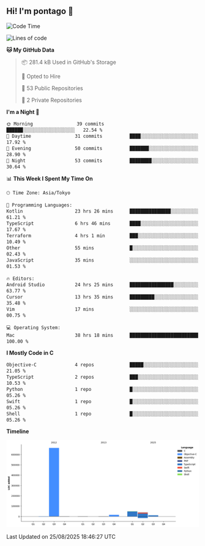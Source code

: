 ## Hi! I'm pontago 👋

<!--START_SECTION:waka-->
![Code Time](http://img.shields.io/badge/Code%20Time-555%20hrs%209%20mins-blue)

![Lines of code](https://img.shields.io/badge/From%20Hello%20World%20I%27ve%20Written-778.6%20thousand%20lines%20of%20code-blue)

**🐱 My GitHub Data** 

> 📦 281.4 kB Used in GitHub's Storage 
 > 
> 💼 Opted to Hire
 > 
> 📜 53 Public Repositories 
 > 
> 🔑 2 Private Repositories 
 > 
**I'm a Night 🦉** 

```text
🌞 Morning                39 commits          ██████░░░░░░░░░░░░░░░░░░░   22.54 % 
🌆 Daytime                31 commits          ████░░░░░░░░░░░░░░░░░░░░░   17.92 % 
🌃 Evening                50 commits          ███████░░░░░░░░░░░░░░░░░░   28.90 % 
🌙 Night                  53 commits          ████████░░░░░░░░░░░░░░░░░   30.64 % 
```


📊 **This Week I Spent My Time On** 

```text
🕑︎ Time Zone: Asia/Tokyo

💬 Programming Languages: 
Kotlin                   23 hrs 26 mins      ███████████████░░░░░░░░░░   61.21 % 
TypeScript               6 hrs 46 mins       ████░░░░░░░░░░░░░░░░░░░░░   17.67 % 
Terraform                4 hrs 1 min         ███░░░░░░░░░░░░░░░░░░░░░░   10.49 % 
Other                    55 mins             █░░░░░░░░░░░░░░░░░░░░░░░░   02.43 % 
JavaScript               35 mins             ░░░░░░░░░░░░░░░░░░░░░░░░░   01.53 % 

🔥 Editors: 
Android Studio           24 hrs 25 mins      ████████████████░░░░░░░░░   63.77 % 
Cursor                   13 hrs 35 mins      █████████░░░░░░░░░░░░░░░░   35.48 % 
Vim                      17 mins             ░░░░░░░░░░░░░░░░░░░░░░░░░   00.75 % 

💻 Operating System: 
Mac                      38 hrs 18 mins      █████████████████████████   100.00 % 
```

**I Mostly Code in C** 

```text
Objective-C              4 repos             █████░░░░░░░░░░░░░░░░░░░░   21.05 % 
TypeScript               2 repos             ███░░░░░░░░░░░░░░░░░░░░░░   10.53 % 
Python                   1 repo              █░░░░░░░░░░░░░░░░░░░░░░░░   05.26 % 
Swift                    1 repo              █░░░░░░░░░░░░░░░░░░░░░░░░   05.26 % 
Shell                    1 repo              █░░░░░░░░░░░░░░░░░░░░░░░░   05.26 % 
```



**Timeline**

![Lines of Code chart](https://raw.githubusercontent.com/pontago/pontago/main/assets/bar_graph.png)


 Last Updated on 25/08/2025 18:46:27 UTC
<!--END_SECTION:waka-->
